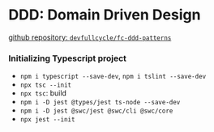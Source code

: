 # DDD: Domain Driven Design

[github repository: `devfullcycle/fc-ddd-patterns` ](https://github.com/devfullcycle/fc-ddd-patterns)

### Initializing Typescript project

- `npm i typescript --save-dev`, `npm i tslint --save-dev`
- `npx tsc --init`
- `npx tsc`: build
- `npm i -D jest @types/jest ts-node --save-dev`
- `npm i -D jest @swc/jest @swc/cli @swc/core`
- `npx jest --init`
